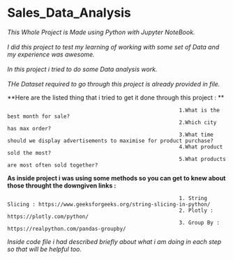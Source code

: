 # Sales_Data_Analysis

*This Whole Project is Made using Python with Jupyter NoteBook.*<br />
<br />
*I did this project to test my learning of working with some set of Data and my experience was awesome.*<br />
<br />
*In this project i tried to do some Data analysis work.*<br />
<br />
*THe Dataset  required to go through this project is already provided in file.*<br />

**Here are the listed thing that i tried to get it done through this project : ** 
<br />

                                                           1.What is the best month for sale?  
                                                           2.Which city has max order?  
                                                           3.What time should we display advertisements to maximise for product purchase?  
                                                           4.What product sold the most?    
                                                           5.What products are most often sold together?    
                                                           

**As inside project i was using some methods so you can get to knew about those throught the downgiven links :**  <br />

                                                           1. String Slicing : https://www.geeksforgeeks.org/string-slicing-in-python/   
                                                           2. Plotly : https://plotly.com/python/   
                                                           3. Group By : https://realpython.com/pandas-groupby/   

*Inside code  file i had described briefly about what i am doing in each step so that will be helpful too.*<br />

                                                                                                                 
